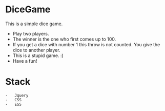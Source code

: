 # DiceGame

This is a simple dice game. 

- Play two players. 
- The winner is the one who first comes up to 100.
- If you get a dice with number 1 this throw is not counted. You give the dice to another player.
- This is a stupid game. :) 
- Have a fun!

# Stack
    -   Jquery
    -   CSS 
    -   ES5
